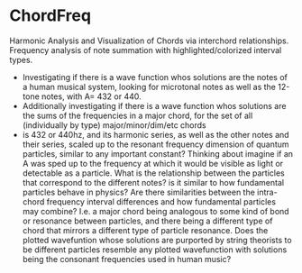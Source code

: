 # ChordFreq
Harmonic Analysis and Visualization of Chords via interchord relationships. Frequency analysis of note summation with highlighted/colorized interval types.

- Investigating if there is a wave function whos solutions are the notes of a human musical system, looking for microtonal notes as well as the 12-tone notes, with A= 432 or 440. 
- Additionally investigating if there is a wave function whos solutions are the sums of the frequencies in a major chord, for the set of all (individually by type) major/minor/dim/etc chords
- is 432 or 440hz, and its harmonic series, as well as the other notes and their series, scaled up to the resonant frequency dimension of quantum particles, similar to any important constant? Thinking about imagine if an A was sped up to the frequency at which it would be visible as light or detectable as a particle. What is the relationship between the particles that correspond to the different notes? is it similar to how fundamental particles behave in physics? Are there similarities between the intra-chord frequency interval differences and how fundamental particles may combine? I.e. a major chord being analogous to some kind of bond or resonance between particles, and there being a different type of chord that mirrors a different type of particle resonance. Does the plotted wavefuntion whose solutions are purported by string theorists to be different particles resemble any plotted wavefunction with solutions being the consonant frequencies used in human music?
